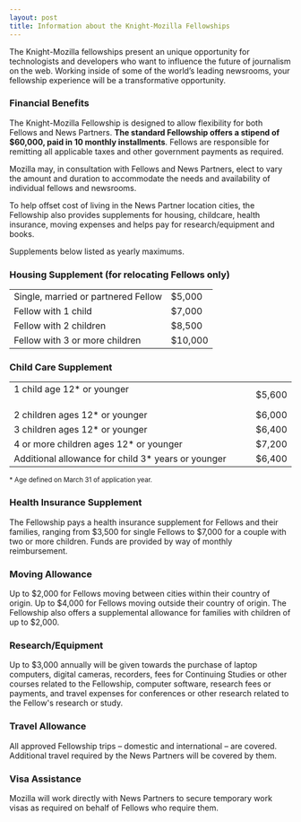 ```yaml
---
layout: post
title: Information about the Knight-Mozilla Fellowships
---
```


The Knight-Mozilla fellowships present an unique opportunity for technologists and developers who want to influence the future of journalism on the web. Working inside of some of the world’s leading newsrooms, your fellowship experience will be a transformative opportunity. 

<h3>Financial Benefits</h3>
The Knight-Mozilla Fellowship is designed to allow flexibility for both Fellows and News Partners. <b>The standard Fellowship offers a stipend of $60,000, paid in 10 monthly installments</b>. Fellows are responsible for remitting all applicable taxes and other government payments as required. 

Mozilla may, in consultation with Fellows and News Partners, elect to vary the amount and duration to accommodate the needs and availability of individual fellows and newsrooms.

To help offset cost of living in the News Partner location cities, the Fellowship also provides supplements for housing, childcare, health insurance, moving expenses and helps pay for research/equipment and books. 

Supplements below listed as yearly maximums.

<h3>Housing Supplement (for relocating Fellows only)</h3>
<table>
<tr>
<td>Single, married or partnered Fellow
<td>$5,000
</tr>
<tr>
<td>Fellow with 1 child
<td>$7,000
</tr>
<tr>
<td>Fellow with 2 children
<td>$8,500
</tr>
<tr>
<td>Fellow with 3 or more children
<td>$10,000
</tr>
</table>


<h3>Child Care Supplement</h3>
<table>
<tr>
<td>1 child age 12* or younger                                                     
<td>$5,600
</tr>
<tr>
<td>2 children ages 12* or younger
<td>$6,000
</tr>
<tr>
<td>3 children ages 12* or younger
<td>$6,400
</tr>
<tr>
<td>4 or more children ages 12* or younger
<td>$7,200
</tr>
<tr>
<td>Additional allowance for child 3* years or younger
<td>$6,400
</tr>
</table>
<small>* Age defined on March 31 of application year.</small>

<h3>Health Insurance Supplement</h3>
The Fellowship pays a health insurance supplement for Fellows and their families, ranging from $3,500 for single Fellows to $7,000 for a couple with two or more children.  Funds are provided by way of monthly reimbursement.

<h3>Moving Allowance</h3>
Up to $2,000 for Fellows moving between cities within their country of origin.
Up to $4,000 for Fellows moving outside their country of origin.
The Fellowship also offers a supplemental allowance for families with children of up to $2,000.

<h3>Research/Equipment</h3>
Up to $3,000 annually will be given towards the purchase of laptop computers, digital cameras, recorders, fees for Continuing Studies or other courses related to the Fellowship, computer software, research fees or payments, and travel expenses for conferences or other research related to the Fellow's research or study. 

<h3>Travel Allowance</h3>
All approved Fellowship trips – domestic and international – are covered. Additional travel required by the News Partners will be covered by them.

<h3>Visa Assistance</h3>
Mozilla will work directly with News Partners to secure temporary work visas as required on behalf of Fellows who require them.